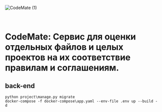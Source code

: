 &nbsp;

![CodeMate (1)](https://github.com/user-attachments/assets/538afd93-3de4-443c-ad16-33a1fb6db8a2)

&nbsp;

# CodeMate: Сервис для оценки отдельных файлов и целых проектов на их соответствие правилам и соглашениям.

## back-end

```shell
python project\manage.py migrate
docker-compose -f docker-compose\app.yaml --env-file .env up --build -d
```
